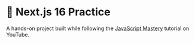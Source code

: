 # 🚀 Next.js 16 Practice

A hands-on project built while following the [JavaScript Mastery](https://www.youtube.com/watch?v=I1V9YWqRIeI) tutorial on YouTube.
